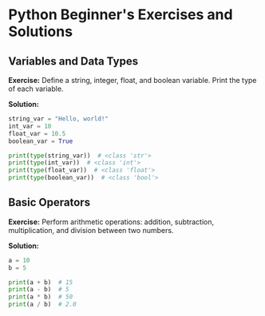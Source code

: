 # Python Beginner's Exercises and Solutions

## Variables and Data Types

**Exercise:** Define a string, integer, float, and boolean variable. Print the type of each variable.

**Solution:**
```python
string_var = "Hello, world!"
int_var = 10
float_var = 10.5
boolean_var = True

print(type(string_var))  # <class 'str'>
print(type(int_var))  # <class 'int'>
print(type(float_var))  # <class 'float'>
print(type(boolean_var))  # <class 'bool'>
```

## Basic Operators

**Exercise:** Perform arithmetic operations: addition, subtraction, multiplication, and division between two numbers.

**Solution:**
```python
a = 10
b = 5

print(a + b)  # 15
print(a - b)  # 5
print(a * b)  # 50
print(a / b)  # 2.0
```





















































